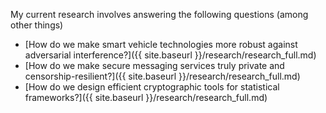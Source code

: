 My current research involves answering the following questions (among other things)

- [How do we make smart vehicle technologies more robust against adversarial interference?]({{ site.baseurl }}/research/research_full.md)
- [How do we make secure messaging services truly private and censorship-resilient?]({{ site.baseurl }}/research/research_full.md)
- [How do we design efficient cryptographic tools for statistical frameworks?]({{ site.baseurl }}/research/research_full.md)


